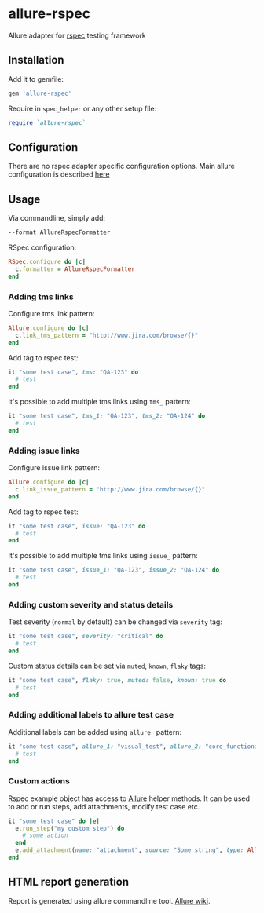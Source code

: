 # allure-rspec

Allure adapter for [rspec](https://rspec.info/) testing framework

## Installation

Add it to gemfile:

```ruby
gem 'allure-rspec'
```

Require in `spec_helper` or any other setup file:

```ruby
require `allure-rspec`
```

## Configuration

There are no rspec adapter specific configuration options. Main allure configuration is described [here](https://github.com/allure-framework/allure-ruby/blob/master/allure-ruby-commons/README.md#configuration)

## Usage

Via commandline, simply add:

```bash
--format AllureRspecFormatter
```

RSpec configuration:

```ruby
RSpec.configure do |c|
  c.formatter = AllureRspecFormatter
end
```

### Adding tms links

Configure tms link pattern:

```ruby
Allure.configure do |c|
  c.link_tms_pattern = "http://www.jira.com/browse/{}"
end
```

Add tag to rspec test:

```ruby
it "some test case", tms: "QA-123" do
  # test
end
```

It's possible to add multiple tms links using `tms_` pattern:

```ruby
it "some test case", tms_1: "QA-123", tms_2: "QA-124" do
  # test
end
```

### Adding issue links

Configure issue link pattern:

```ruby
Allure.configure do |c|
  c.link_issue_pattern = "http://www.jira.com/browse/{}"
end
```

Add tag to rspec test:

```ruby
it "some test case", issue: "QA-123" do
  # test
end
```

It's possible to add multiple tms links using `issue_` pattern:

```ruby
it "some test case", issue_1: "QA-123", issue_2: "QA-124" do
  # test
end
```

### Adding custom severity and status details

Test severity (`normal` by default) can be changed via `severity` tag:

```ruby
it "some test case", severity: "critical" do
  # test
end
```

Custom status details can be set via `muted`, `known`, `flaky` tags:

```ruby
it "some test case", flaky: true, muted: false, known: true do
  # test
end
```

### Adding additional labels to allure test case

Additional labels can be added using `allure_` pattern:

```ruby
it "some test case", allure_1: "visual_test", allure_2: "core_functionality" do
  # test
end
```

### Custom actions

Rspec example object has access to [Allure](https://www.rubydoc.info/github/allure-framework/allure-ruby/Allure) helper methods.
It can be used to add or run steps, add attachments, modify test case etc.

```ruby
it "some test case" do |e|
  e.run_step("my custom step") do
    # some action
  end
  e.add_attachment(name: "attachment", source: "Some string", type: Allure::ContentType::TXT)
end
```

## HTML report generation

Report is generated using allure commandline tool. [Allure wiki](https://docs.qameta.io/allure/#_reporting).
